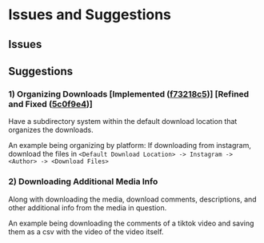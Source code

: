 # Issues and Suggestions

## Issues

## Suggestions

### 1) Organizing Downloads [Implemented ([f73218c5](https://github.com/Jaynuke79/Social-Media-Downloader/commit/f73218c5204ad59965c0903623d09f7efcf4bf1c))] [Refined and Fixed ([5c0f9e4](https://github.com/Jaynuke79/Social-Media-Downloader/commit/5c0f9e4e926df06adc0a26cfff0efa1e455e1197))]


Have a subdirectory system within the default download location that organizes the downloads. 

An example being organizing by platform: If downloading from instagram, download the files in `<Default Download Location> -> Instagram -> <Author> -> <Download Files>` 

### 2) Downloading Additional Media Info

Along with downloading the media, download comments, descriptions, and other additional info from the media in question. 

An example being downloading the comments of a tiktok video and saving them as a csv with the video of the video itself.